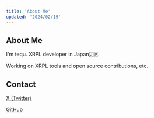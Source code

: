 ```yaml
---
title: 'About Me'
updated: '2024/02/19'
---
```


## About Me

I'm tequ. XRPL developer in Japan🇯🇵.

Working on XRPL tools and open source contributions, etc.

## Contact


[X (Twitter)](https://twitter.com/_tequ_)

[GitHub](https://github.com/tequdev)

